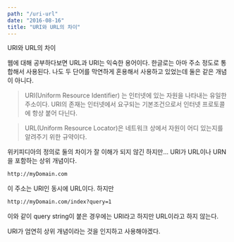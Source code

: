 ```yaml
---
path: "/uri-url"
date: "2016-08-16"
title: "URI와 URL의 차이"
---
```


URI와 URL의 차이
<!-- more --> 

웹에 대해 공부하다보면 URL과 URI는 익숙한 용어이다. 한글로는 아마 주소 정도로 통합해서 사용된다. 나도 두 단어를 막연하게 혼용해서 사용하고 있었는데 둘은 같은 개념이 아니다.

> URI(Uniform Resource Identifier) 는 인터넷에 있는 자원을 나타내는 유일한 주소이다. URI의 존재는 인터넷에서 요구되는 기본조건으로서 인터넷 프로토콜에 항상 붙어 다닌다.

> URL(Uniform Resource Locator)은 네트워크 상에서 자원이 어디 있는지를 알려주기 위한 규약이다.

위키피디아의 정의로 둘의 차이가 잘 이해가 되지 않긴 하지만... URI가 URL이나 URN을 포함하는 상위 개념이다.

```sh
http://myDomain.com
```

이 주소는 URI인 동시에 URL이다. 하지만

```sh
http://myDomain.com/index?query=1
```

이와 같이 query string이 붙은 경우에는 URI라고 하지만 URL이라고 하지 않는다.

URI가 엄연히 상위 개념이라는 것을 인지하고 사용해야겠다.